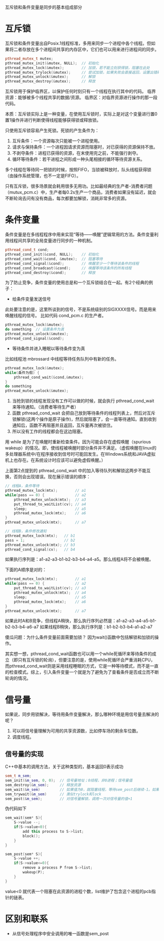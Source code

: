 互斥锁和条件变量是同步的基本组成部分

# 互斥锁
互斥锁和条件变量出自Posix.1线程标准，多用来同步一个进程中各个线程。但如果将二者存放在多个进程间共享的内存区中，它们也可以用来进行进程间的同步。
```c++
pthread_mutex_t mutex;
pthread_mutex_init(&mutex, NULL);  // 初始化
pthread_mutex_lock(&mutex);        // 加锁，若不能立刻获得锁，阻塞在此处
pthread_mutex_trylock(&mutex);     // 尝试加锁，如果失败会直接返回，设置出错码为EBUSY，可以根据此返回值做其他操作
pthread_mutex_unlock(&mutex);      // 解锁
pthread_mutex_destroy(&mutex);     // 释放
```
互斥锁用于保护临界区，以保护任何时刻只有一个线程在执行其中的代码。
临界资源：能够被多个线程共享的数据/资源。
临界区：对临界资源进行操作的那一段代码。

本质：互斥锁实际上是一种变量，在使用互斥锁时，实际上是对这个变量进行置0置1操作并进行判断使得线程能够获得锁或释放锁。

只使用互斥锁容易产生死锁。死锁的产生条件为：
1. 互斥条件：一个资源每次只能被一个进程使用。
2. 请求与保持条件：一个进程因请求资源而阻塞时，对已获得的资源保持不放。
3. 不剥夺条件：进程已获得的资源，在末使用完之前，不能强行剥夺。
4. 循环等待条件：若干进程之间形成一种头尾相接的循环等待资源关系。

多个线程在等待同一把锁的时候，按照FIFO，当锁被释放时，队头线程获得锁（由操作系统管理，也不一定是FIFO）。

只有互斥锁，很多场景就会耗用很多无用功。比如最经典的生产者-消费者问题（mutux_pcm.c）中，生产者每0.2s生产一个商品，消费者如果没有延迟，就会不断轮询去问有没有商品，每次都要加解锁，消耗非常多的资源。

# 条件变量
条件变量是在多线程程序中用来实现“等待——唤醒”逻辑常用的方法。条件变量利用线程间共享的全局变量进行同步的一种机制。

```c++
pthread_cond_t cond;
pthread_cond_init(&cond, NULL);    // 初始化
pthread_cond_wait(&cond, &mutex);  // 阻塞等待
pthread_cond_signal(&cond);        // 唤醒至少一个等待该条件的线程
pthread_cond_broadcast(&cond);     // 唤醒等待该条件的所有线程
pthread_cond_destroy(&cond);       // 释放
```

为了防止竞争，条件变量的使用总是和一个互斥锁结合在一起。有2个经典的例子：
* 给条件变量发送信号

此处要注意的是，这里所谈到的信号，不是系统级别的SIGXXXX信号。而是用来唤醒线程的信号。
比如代码 cond_pcm.c 的生产者。
```c++
pthread_mutex_lock(&mutex);
do something  // 设置条件为真
pthread_mutex_unlock(&mutex);　　
pthread_cond_signal(&cond);
```

* 等待条件并进入睡眠以等待条件变为真

比如线程池 mbrossard 中线程等待任务队列中有新的任务。
```c++
pthread_mutex_lock(&mutex);　
while(条件为假) {
    pthread_cond_wait(&cond,&mutex);
}
do something
pthread_mutex_unlock(&mutex);
```

1. 当抢到锁的线程发现没有工作可以做的时候，就会执行 pthread_cond_wait 来等待通知。（消费者等待生产者）
2. 函数 pthread_cond_wait 会把自己放到等待条件的线程列表上，然后对互斥锁解锁(这两个操作是原子操作)，然后就阻塞了，会一直等待通知。直到收到通知后，函数不再阻塞并且返回，互斥量再次被锁住。
3. 所以没有工作的线程都会在这边阻塞。

用 while 是为了在唤醒时重新检查条件。因为可能会存在虚假唤醒（spurious wakeup）的情况。即，使线程被唤醒时部分条件并不满足。（虚假唤醒在linux的多处理器系统中/在程序接收到信号时可能回发生。在Windows系统和JAVA虚拟机上也存在。在系统设计时应该可以避免虚假唤醒。）

上面第2点提到的 pthread_cond_wait 中的加入等待队列和解锁这两步不能互换，否则会出现错误。现在展示错误的顺序：
```c++
// 线程A，条件等待
pthread_mutex_lock(mtx);        // a1
while(pass == 0) {              // a2 
    pthread_mutex_unlock(mtx);  // a3
    put_thread_to_waitList(cv); // a4
    sleep;                      // a5
    pthread_mutex_lock(mtx);    // a6
}
pthread_mutex_unlock(mtx);      // a7

// 线程B，条件修改通知
pthread_mutex_lock(mtx);   // b1
pass = 1;                  // b2
pthread_mutex_unlock(mtx); // b3
pthread_cond_signal(cv);   // b4
```
如果执行序列是：a1-a2-a3-b1-b2-b3-b4-a4-a5。那么线程A将不会被唤醒。

下面的A顺序是对的：
```c++
pthread_mutex_lock(mtx);        // a1
while(pass == 0) {              // a2 
    put_thread_to_waitList(cv); // a3
    pthread_mutex_unlock(mtx);  // a4
    sleep;                      // a5
    pthread_mutex_lock(mtx);    // a6
}
pthread_mutex_unlock(mtx);      // a7
```
如果此时A和B竞争，但线程A稍快，那么执行序列必然是：a1-a2-a3-a4-a5-b1-b2-b3-b4-a6-a7
如果线程B稍快，那么执行序列是：b1-b2-b3-b4-a1-a2-a7

傻瓜问题：为什么条件变量前面需要加锁？
因为wait()函数中包括解锁和加锁的操作。


其实想一想，pthread_cond_wait函数也可以用一个while死循环来等待条件的成立（即只有互斥锁的轮询），但要注意的是，使用while死循环会严重消耗CPU，而pthread_cond_wait则是采用线程睡眠的方式，它是一种等待模式，而不是一直的检查模式。综上，引入条件变量一个就是为了避免为了查看条件是否成立而不断轮询的情况。

# 信号量
如果说，同步用锁解决，等待用条件变量解决，那么哪种环境是用信号量去解决的呢？
1. 可以将信号量理解为可用的共享资源数，比如停车场的剩余车位数。
2. 调度线程。
## 信号量的实现
C++中基本的调用方法，关于这种类型的，基本返回0表示成功
```c++
sem_t m_sem;
sem_init(&m_sem, 0, 0);  // 信号量地址；0线程，非0进程；信号量值
sem_destroy(&m_sem);     // 释放资源
sem_wait(&m_sem)         // 如果值为0，就阻塞线程，等待sem_post后继续-1。如果不为0，对信号量加锁，调用一次对信号量的值-1。
sem_trywait(&m_sem)      // 类似trylock和lock
sem_post(&m_sem);        // 对信号量解锁，调用一次对信号量的值+1
```
伪代码如下
```c++
sem_wait(sem* S){
    S->value --;
    if(S->value<0){
        add this process to S->list;
        block();
    }
}

sem_post(sem* S){
    S->value ++;
    if(S->value<=0){
        remove a process P from S->list;
        wakeup(P);
    }
}
```
value<0 就代表一个阻塞在此资源的进程个数，list维护了包含这个进程的pcb指针的链表。


# 区别和联系
* 从信号处理程序中安全调用的唯一函数是sem_post